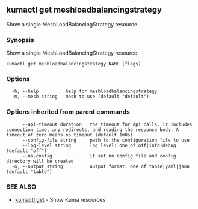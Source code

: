 ## kumactl get meshloadbalancingstrategy

Show a single MeshLoadBalancingStrategy resource

### Synopsis

Show a single MeshLoadBalancingStrategy resource.

```
kumactl get meshloadbalancingstrategy NAME [flags]
```

### Options

```
  -h, --help          help for meshloadbalancingstrategy
  -m, --mesh string   mesh to use (default "default")
```

### Options inherited from parent commands

```
      --api-timeout duration   the timeout for api calls. It includes connection time, any redirects, and reading the response body. A timeout of zero means no timeout (default 1m0s)
      --config-file string     path to the configuration file to use
      --log-level string       log level: one of off|info|debug (default "off")
      --no-config              if set no config file and config directory will be created
  -o, --output string          output format: one of table|yaml|json (default "table")
```

### SEE ALSO

* [kumactl get](kumactl_get.md)	 - Show Kuma resources

